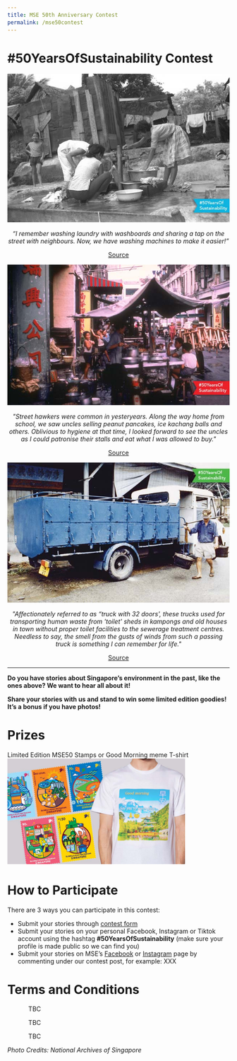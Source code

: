 ```yaml
---
title: MSE 50th Anniversary Contest
permalink: /mse50contest
---
```


<h1>#50YearsOfSustainability Contest</h1>

<center>
<img src="/images/mse50/c1.jpg" alt="washing laundry in the past">
<p><em>“I remember washing laundry with washboards and sharing a tap on the street with neighbours. Now, we have washing machines to make it easier!”</em></p> 
<a href="https://www.singaporememory.sg/contents/SMB-10454abc-62f7-4223-aaa2-820870adda77">Source</a>

<p></p>
  
<img src="/images/mse50/c2.jpg" alt="street hawkers in the past">
<p><em>"Street hawkers were common in yesteryears.  Along the way home from school, we saw uncles selling peanut pancakes, ice kachang balls and others.  Oblivious to hygiene at that time, I looked forward to see the uncles as I could patronise their stalls and eat what I was allowed to buy."</em></p>
<a href="https://www.singaporememory.sg/contents/SMB-22f9fc67-d20d-4ca7-a4b4-cb1168ae137d">Source</a>

<p></p>
  
<img src="/images/mse50/c3.jpg" alt="night soil collection in the past">
<p><em>"Affectionately referred to as “truck with 32 doors', these trucks used for transporting human waste from 'toilet' sheds in kampongs and old houses in town without proper toilet facilities to the sewerage treatment centres.  Needless to say, the smell from the gusts of winds from such a passing truck is something I can remember for life."</em></p>
 <a href="https://www.singaporememory.sg/contents/SMB-ad16d49b-0996-4e29-b2f0-5a115a2f656e">Source</a>

</center>

<hr>

<p><strong>Do you have stories about Singapore’s environment in the past, like the ones above? We want to hear all about it! </strong></p>

<p><strong>Share your stories with us and stand to win some limited edition goodies! It’s a bonus if you have photos! </strong></p>

<h1>Prizes</h1>
Limited Edition MSE50 Stamps or Good Morning meme T-shirt 
<img src="/images/mse50/c4.jpg" alt="prizes" width="80%">

<h1>How to Participate</h1>

There are 3 ways you can participate in this contest:

<ul>
  <li>Submit your stories through <a href="https://form.gov.sg/62ddefa891bac10012f9d04e">contest form</a></li>
<li>Submit your stories on your personal Facebook, Instagram or Tiktok account using the hashtag <b>#50YearsOfSustainability</b> (make sure your profile is made public so we can find you)</li>
  <li>Submit your stories on MSE’s <a href="www.facebook.com/msesingapore">Facebook</a> or <a href="www.instagram.com/msesingapore">Instagram</a> page by commenting under our contest post, for example: XXX </li>
</ul>

<h1>Terms and Conditions</h1>

<ul>
  <ol>TBC</ol>
  <ol>TBC</ol>
  <ol>TBC</ol>
</ul>



<em>Photo Credits: National Archives of Singapore</em>
